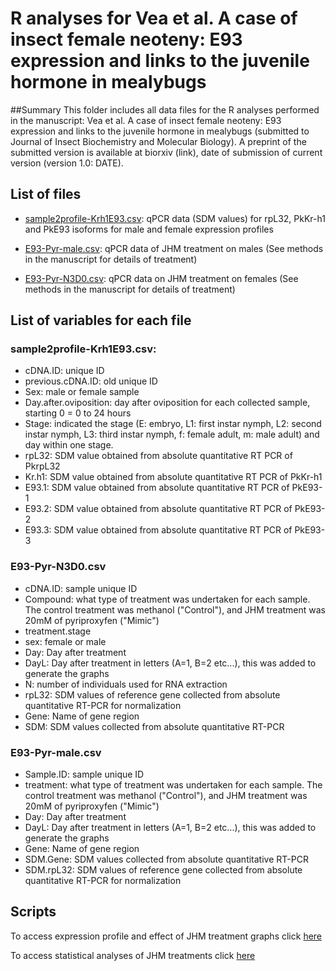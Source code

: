# R analyses for Vea et al. A case of insect female neoteny: E93 expression and links to the juvenile hormone in mealybugs 


##Summary
This folder includes all data files for the R analyses performed in the manuscript: Vea et al. A case of insect female neoteny: E93 expression and links to the juvenile hormone in mealybugs (submitted to Journal of Insect Biochemistry and Molecular Biology).
A preprint of the submitted version is available at biorxiv (link), date of submission of current version (version 1.0: DATE).
 

## List of files

- [sample2profile-Krh1E93.csv](GITHUBLINK): qPCR data (SDM values) for rpL32, PkKr-h1 and PkE93 isoforms for male and female expression profiles

- [E93-Pyr-male.csv](GITHUBLINK): qPCR data of JHM treatment on males (See methods in the manuscript for details of treatment)

- [E93-Pyr-N3D0.csv](GITHUBLINK): qPCR data on JHM treatment on females (See methods in the manuscript for details of treatment)


## List of variables for each file
### sample2profile-Krh1E93.csv:
- cDNA.ID: unique ID
- previous.cDNA.ID: old unique ID
- Sex: male or female sample                   
- Day.after.oviposition: day after oviposition for each collected sample, starting 0 = 0 to 24 hours
- Stage: indicated the stage (E: embryo, L1: first instar nymph, L2: second instar nymph, L3: third instar nymph, f: female adult, m: male adult) and day within one stage.
- rpL32: SDM value obtained from absolute quantitative RT PCR of PkrpL32
- Kr.h1: SDM value obtained from absolute quantitative RT PCR of PkKr-h1
- E93.1: SDM value obtained from absolute quantitative RT PCR of PkE93-1
- E93.2: SDM value obtained from absolute quantitative RT PCR of PkE93-2
- E93.3: SDM value obtained from absolute quantitative RT PCR of PkE93-3

### E93-Pyr-N3D0.csv
- cDNA.ID: sample unique ID
- Compound: what type of treatment was undertaken for each sample. The control treatment was methanol ("Control"), and JHM treatment was 20mM of pyriproxyfen ("Mimic")      
- treatment.stage
- sex: female or male        
- Day: Day after treatment
- DayL: Day after treatment in letters (A=1, B=2 etc...), this was added to generate the graphs         
- N: number of individuals used for RNA extraction
- rpL32: SDM values of reference gene collected from absolute quantitative RT-PCR for normalization         
- Gene: Name of gene region
- SDM: SDM values collected from absolute quantitative RT-PCR	

### E93-Pyr-male.csv
- Sample.ID: sample unique ID
- treatment: what type of treatment was undertaken for each sample. The control treatment was methanol ("Control"), and JHM treatment was 20mM of pyriproxyfen ("Mimic")
- Day: Day after treatment
- DayL: Day after treatment in letters (A=1, B=2 etc...), this was added to generate the graphs 
- Gene: Name of gene region
- SDM.Gene: SDM values collected from absolute quantitative RT-PCR	
- SDM.rpL32: SDM values of reference gene collected from absolute quantitative RT-PCR for normalization 

## Scripts
To access expression profile and effect of JHM treatment graphs click [here](https://github.com/zourloubidou/E93mealybug/blob/master/RscriptE93.md)

To access statistical analyses of JHM treatments click [here](https://github.com/zourloubidou/E93mealybug/blob/master/E93_stats.md)